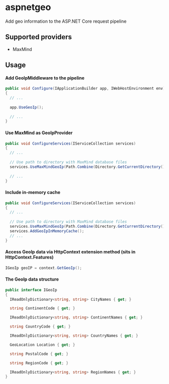 # aspnetgeo
Add geo information to the ASP.NET Core request pipeline

## Supported providers

- MaxMind

## Usage

#### Add GeoIpMiddleware to the pipeline
```csharp
public void Configure(IApplicationBuilder app, IWebHostEnvironment env)
{
  // ...
  
  app.UseGeoIp();
  
  // ...
}
```

#### Use MaxMind as GeoIpProvider
```csharp
public void ConfigureServices(IServiceCollection services)
{
  // ...
  
  // Use path to directory with MaxMind database files
  services.UseMaxMindGeoIp(Path.Combine(Directory.GetCurrentDirectory(), "data"));
  
  // ...
}
```

#### Include in-memory cache
```csharp
public void ConfigureServices(IServiceCollection services)
{
  // ...
  
  // Use path to directory with MaxMind database files
  services.UseMaxMindGeoIp(Path.Combine(Directory.GetCurrentDirectory(), "data"));
  services.AddGeoIpInMemoryCache();
  // ...
}
```

#### Access GeoIp data via HttpContext extension method (sits in HttpContext.Features)

```csharp
IGeoIp geoIP = context.GetGeoIp();
```

#### The GeoIp data structure

```csharp
public interface IGeoIp
{
  IReadOnlyDictionary<string, string> CityNames { get; }

  string ContinentCode { get; }

  IReadOnlyDictionary<string, string> ContinentNames { get; }

  string CountryCode { get; }

  IReadOnlyDictionary<string, string> CountryNames { get; }

  GeoLocation Location { get; }

  string PostalCode { get; }

  string RegionCode { get; }

  IReadOnlyDictionary<string, string> RegionNames { get; }
}

```
